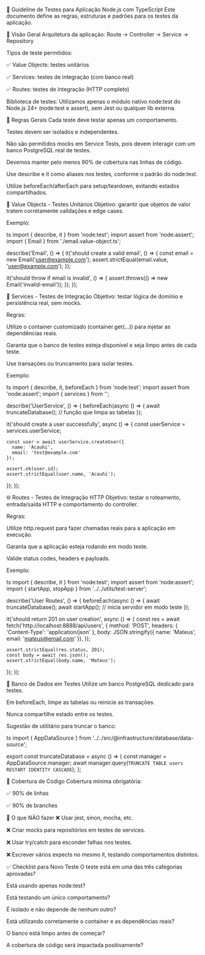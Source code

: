 🧪 Guideline de Testes para Aplicação Node.js com TypeScript
Este documento define as regras, estruturas e padrões para os testes da aplicação.

🧭 Visão Geral
Arquitetura da aplicação:
Route → Controller → Service → Repository

Tipos de teste permitidos:

✅ Value Objects: testes unitários

✅ Services: testes de integração (com banco real)

✅ Routes: testes de integração (HTTP completo)

Biblioteca de testes:
Utilizamos apenas o módulo nativo node:test do Node.js 24+ (node:test e assert), sem Jest ou qualquer lib externa.

📐 Regras Gerais
Cada teste deve testar apenas um comportamento.

Testes devem ser isolados e independentes.

Não são permitidos mocks em Service Tests, pois devem interagir com um banco PostgreSQL real de testes.

Devemos manter pelo menos 90% de cobertura nas linhas de código.

Use describe e it como aliases nos testes, conforme o padrão do node:test.

Utilize beforeEach/afterEach para setup/teardown, evitando estados compartilhados.

🧪 Value Objects - Testes Unitários
Objetivo: garantir que objetos de valor tratem corretamente validações e edge cases.

Exemplo:

ts
import { describe, it } from 'node:test';
import assert from 'node:assert';
import { Email } from './email.value-object.ts';

describe('Email', () => {
it('should create a valid email', () => {
const email = new Email('user@example.com');
assert.strictEqual(email.value, 'user@example.com');
});

it('should throw if email is invalid', () => {
assert.throws(() => new Email('invalid-email'));
});
});

🔄 Services - Testes de Integração
Objetivo: testar lógica de domínio e persistência real, sem mocks.

Regras:

Utilize o container customizado (container.get(...)) para injetar as dependências reais.

Garanta que o banco de testes esteja disponível e seja limpo antes de cada teste.

Use transações ou truncamento para isolar testes.

Exemplo:

ts
import { describe, it, beforeEach } from 'node:test';
import assert from 'node:assert';
import { services } from '';

describe('UserService', () => {
beforeEach(async () => {
await truncateDatabase(); // função que limpa as tabelas
});

it('should create a user successfully', async () => {
const userService = services.userService;

    const user = await userService.createUser({
      name: 'Acauhi',
      email: 'test@example.com'
    });

    assert.ok(user.id);
    assert.strictEqual(user.name, 'Acauhi');

});
});

🌐 Routes - Testes de Integração HTTP
Objetivo: testar o roteamento, entrada/saída HTTP e comportamento do controller.

Regras:

Utilize http.request para fazer chamadas reais para a aplicação em execução.

Garanta que a aplicação esteja rodando em modo teste.

Valide status codes, headers e payloads.

Exemplo:

ts
import { describe, it } from 'node:test';
import assert from 'node:assert';
import { startApp, stopApp } from '../../utils/test-server';

describe('User Routes', () => {
beforeEach(async () => {
await truncateDatabase();
await startApp(); // inicia servidor em modo teste
});

it('should return 201 on user creation', async () => {
const res = await fetch('http://localhost:8888/api/users', {
method: 'POST',
headers: { 'Content-Type': 'application/json' },
body: JSON.stringify({ name: 'Mateus', email: 'mateus@email.com' }),
});

    assert.strictEqual(res.status, 201);
    const body = await res.json();
    assert.strictEqual(body.name, 'Mateus');

});
});

🧹 Banco de Dados em Testes
Utilize um banco PostgreSQL dedicado para testes.

Em beforeEach, limpe as tabelas ou reinicie as transações.

Nunca compartilhe estado entre os testes.

Sugestão de utilitário para truncar o banco:

ts
import { AppDataSource } from '../../src/@infrastructure/database/data-source';

export const truncateDatabase = async () => {
const manager = AppDataSource.manager;
await manager.query(`TRUNCATE TABLE users RESTART IDENTITY CASCADE`);
};

🧾 Cobertura de Código
Cobertura mínima obrigatória:

✅ 90% de linhas

✅ 90% de branches

🚫 O que NÃO fazer
❌ Usar jest, sinon, mocha, etc.

❌ Criar mocks para repositórios em testes de services.

❌ Usar try/catch para esconder falhas nos testes.

❌ Escrever vários expects no mesmo it, testando comportamentos distintos.

✅ Checklist para Novo Teste
O teste está em uma das três categorias aprovadas?

Está usando apenas node:test?

Está testando um único comportamento?

É isolado e não depende de nenhum outro?

Está utilizando corretamente o container e as dependências reais?

O banco está limpo antes de começar?

A cobertura de código será impactada positivamente?
